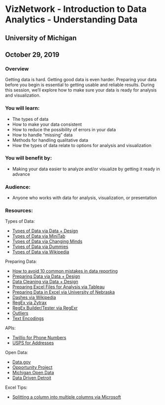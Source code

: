 # VizNetwork - Introduction to Data Analytics - Understanding Data
## University of Michigan
## October 29, 2019

### Overview
Getting data is hard. Getting good data is even harder. Preparing your data before you begin is essential to getting usable and reliable results. During this session, we’ll explore how to make sure your data is ready for analysis and visualization.

### You will learn:
* The types of data
* How to make your data consistent
* How to reduce the possibility of errors in your data
* How to handle “missing” data
* Methods for handling qualitative data
* How the types of data relate to options for analysis and visualization

### You will benefit by:
* Making your data easier to analyze and/or visualize by getting it ready in advance

### Audience:
* Anyone who works with data for analysis, visualization, or presentation

### Resources:

Types of Data:
* [Types of Data via Data + Design](https://infoactive.co/data-design/ch01.html)
* [Types of Data via MiniTab](http://blog.minitab.com/blog/understanding-statistics/understanding-qualitative-quantitative-attribute-discrete-and-continuous-data-types)
* [Types of Data via Changing Minds](http://changingminds.org/explanations/research/measurement/types_data.htm)
* [Types of Data via Dummies](http://www.dummies.com/how-to/content/types-of-statistical-data-numerical-categorical-an.html)
* [Types of Data via Wikipedia](https://en.wikipedia.org/wiki/Statistical_data_type)

Preparing Data:
* [How to avoid 10 common mistakes in data reporting](https://www.americanpressinstitute.org/publications/data-reporting-common-mistakes/)
* [Preparing Data via Data + Design](https://infoactive.co/data-design/ch07.html)
* [Data Cleaning via Data + Design](https://infoactive.co/data-design/ch08.html)
* [Preparing Excel Files for Analysis via Tableau](http://kb.tableau.com/articles/knowledgebase/preparing-excel-files-analysis)
* [Preparing Data in Excel via University of Nebraska](http://www.unmc.edu/publichealth/centers/ccorda/exceldata.html)
* [Dashes via Wikipedia](https://en.wikipedia.org/wiki/Dash)
* [RegEx via Zytrax](http://www.zytrax.com/tech/web/regex.htm)
* [RegEx Builder/Tester via RegExr](http://www.regexr.com)
* [Outliers](https://en.wikipedia.org/wiki/Outlier)
* [Text Encodings](http://www.joelonsoftware.com/articles/Unicode.html)

APIs:
* [Twillio for Phone Numbers](https://www.twilio.com/)
* [USPS for Addresses](https://www.usps.com/business/web-tools-apis/welcome.htm)

Open Data:
* [Data.gov](https://www.data.gov/)
* [Opportunity Project](http://opportunity.census.gov/)
* [Michigan Open Data](http://www.michigan.gov/som/0,1607,7-192-29938_54272---,00.html)
* [Data Driven Detroit](http://www.datadrivendetroit.org/)

Excel Tips:
* [Splitting a column into multiple columns via Microsoft](https://support.office.com/en-us/article/Split-text-into-different-cells-30b14928-5550-41f5-97ca-7a3e9c363ed7?CorrelationId=3be1db4b-d31a-4222-acdb-27dd1f08dd04&ui=en-US&rs=en-US&ad=US)
